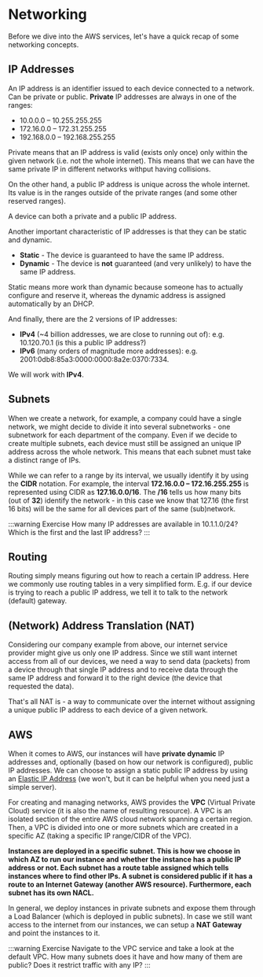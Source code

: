 # Networking

Before we dive into the AWS services, let's have a quick recap of some networking concepts.

## **IP Addresses**

An IP address is an identifier issued to each device connected to a network. Can be private or public.
**Private** IP addresses are always in one of the ranges:

- 10.0.0.0 – 10.255.255.255
- 172.16.0.0 – 172.31.255.255
- 192.168.0.0 – 192.168.255.255

Private means that an IP address is valid (exists only once) only within the given network (i.e. not the whole internet). This means that we can have the same private IP in different networks withput having collisions.

On the other hand, a public IP address is unique across the whole internet. Its value is in the ranges outside of the private ranges (and some other reserved ranges).

A device can both a private and a public IP address.

Another important characteristic of IP addresses is that they can be static and dynamic.

- **Static** - The device is guaranteed to have the same IP address.
- **Dynamic** - The device is **not** guaranteed (and very unlikely) to have the same IP address.

Static means more work than dynamic because someone has to actually configure and reserve it, whereas the dynamic address is assigned automatically by an DHCP.

And finally, there are the 2 versions of IP addresses:

- **IPv4** (~4 billion addresses, we are close to running out of): e.g. 10.120.70.1 (is this a public IP address?)
- **IPv6** (many orders of magnitude more addresses): e.g. 2001:0db8:85a3:0000:0000:8a2e:0370:7334.

We will work with **IPv4**.

## **Subnets**

When we create a network, for example, a company could have a single network, we might decide to divide it into several subnetworks - one subnetwork for each department of the company. Even if we decide to create multiple subnets, each device must still be assigned an unique IP address across the whole network. This means that each subnet must take a distinct range of IPs.

While we can refer to a range by its interval, we usually identify it by using the **CIDR** notation. For example, the interval **172.16.0.0 – 172.16.255.255** is represented using CIDR as **127.16.0.0/16**. The **/16** tells us how many bits (out of **32**) identify the network - in this case we know that 127.16 (the first 16 bits) will be the same for all devices part of the same (sub)network.

:::warning Exercise
How many IP addresses are available in 10.1.1.0/24? Which is the first and the last IP address?
:::

## Routing

Routing simply means figuring out how to reach a certain IP address. Here we commonly use routing tables in a very simplified form. E.g. if our device is trying to reach a public IP address, we tell it to talk to the network (default) gateway.

## (Network) Address Translation (NAT)

Considering our company example from above, our internet service provider might give us only one IP address. Since we still want internet access from all of our devices, we need a way to send data (packets) from a device through that single IP address and to receive data through the same IP address and forward it to the right device (the device that requested the data).

That's all NAT is - a way to communicate over the internet without assigning a unique public IP address to each device of a given network.

## AWS

When it comes to AWS, our instances will have **private dynamic** IP addresses and, optionally (based on how our network is configured), public IP addresses. We can choose to assign a static public IP address by using an [Elastic IP Address](https://docs.aws.amazon.com/AWSEC2/latest/UserGuide/elastic-ip-addresses-eip.html) (we won't, but it can be helpful when you need just a simple server).

For creating and managing networks, AWS provides the **VPC** (Virtual Private Cloud) service (it is also the name of resulting resource). A VPC is an isolated section of the entire AWS cloud network spanning a certain region. Then, a VPC is divided into one or more subnets which are created in a specific AZ (taking a specific IP range/CIDR of the VPC).

**Instances are deployed in a specific subnet. This is how we choose in which AZ to run our instance and whether the instance has a public IP address or not. Each subnet has a route table assigned which tells instances where to find other IPs. A subnet is considered public if it has a route to an Internet Gateway (another AWS resource). Furthermore, each subnet has its own NACL.**

In general, we deploy instances in private subnets and expose them through a Load Balancer (which is deployed in public subnets). In case we still want access to the internet from our instances, we can setup a **NAT Gateway** and point the instances to it.

:::warning Exercise
Navigate to the VPC service and take a look at the default VPC. How many subnets does it have and how many of them are public? Does it restrict traffic with any IP?
:::
